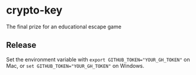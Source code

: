 # crypto-key
The final prize for an educational escape game

## Release

Set the environment variable with ``export GITHUB_TOKEN="YOUR_GH_TOKEN"`` on Mac, or ``set GITHUB_TOKEN="YOUR_GH_TOKEN"`` on Windows. 